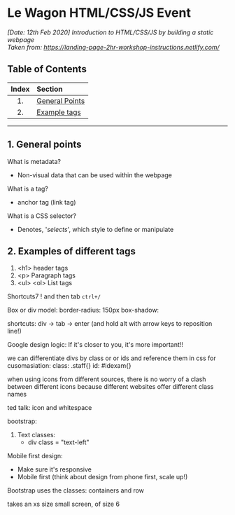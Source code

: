 # Le Wagon HTML/CSS/JS Event
*[Date: 12th Feb 2020] Introduction to HTML/CSS/JS by building a static webpage*  
*Taken from: https://landing-page-2hr-workshop-instructions.netlify.com/*

## Table of Contents
| Index | Section           |
|:-----:|:------------------|
| 1.    | [General Points](#sec1)   |
| 2.    | [Example tags](#sec2)   |

---
## <a name="sec1"></a> 1. General points

What is metadata?
* Non-visual data that can be used within the webpage

What is a tag?
* anchor tag (link tag)

What is a CSS selector?
* Denotes, '*selects*', which style to define or manipulate

## <a name="sec2"></a> 2. Examples of different tags

1. \<h1> header tags
2. \<p> Paragraph tags
3. \<ul> \<ol> List tags

Shortcuts7
! and then tab
`ctrl+/`


Box or div model:
border-radius: 150px
box-shadow: 

shortcuts:
div -> tab -> enter (and hold alt with arrow keys to reposition line!)


Google design logic: If it's closer to you, it's more important!!

we can differentiate divs by class or or ids and reference them in css for cusomasiation:
class: .staff{}
id: #idexam{}

when using icons from different sources, there is no worry of a clash between different icons because different websites offer different class names

ted talk: icon and whitespace

bootstrap:

1. Text classes:
    * div class = "text-left"


Mobile first design:

* Make sure it's responsive
* Mobile first (think about design from phone first, scale up!)

Bootstrap uses the classes: containers and row


<div class="col-xs-6">
<div class="col-xs-6">

takes an xs size small screen, of size 6
